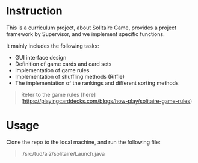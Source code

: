 # Instruction
This is a curriculum project, about Solitaire Game, provides a project framework by Supervisor, and we implement specific functions.

It mainly includes the following tasks:
* GUI interface design
* Definition of game cards and card sets
* Implementation of game rules
* Implementation of shuffling methods (Riffle)
* The implementation of the rankings and different sorting methods

> Refer to the game rules [here] (https://playingcarddecks.com/blogs/how-play/solitaire-game-rules)

# Usage
Clone the repo to the local machine, and run the following file:

> ./src/tud/ai2/solitaire/Launch.java